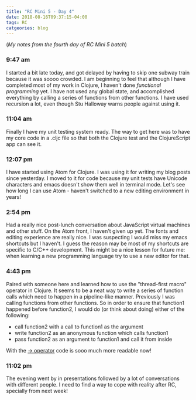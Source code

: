 ```yaml
---
title: "RC Mini 5 - Day 4"
date: 2018-08-16T09:37:15-04:00
tags: RC
catgeories: blog
---
```


(*My notes from the fourth day of RC Mini 5 batch*)

### 9:47 am
I started a bit late today, and got delayed by having to skip one subway train because it was soooo crowded. I am beginning to feel that although I have completed most of my work in Clojure, I haven't done _functional programming_ yet. I have not used any global state, and accomplished everything by calling a series of functions from other functions. I have used recursion a lot, even though Stu Halloway warns people against using it.

### 11:04 am
Finally I have my unit testing system ready. The way to get here was to have my core code in a .cljc file so that both the Clojure test and the ClojureScript app can see it.

### 12:07 pm
I have started using Atom for Clojure. I was using it for writing my blog posts since yesterday. I moved to it for code because my unit tests have Unicode characters and emacs doesn't show them well in terminal mode. Let's see how long I can use Atom - haven't switched to a new editing environment in years!

### 2:54 pm
Had a really nice post-lunch conversation about JavaScript virtual machines and other stuff. On the Atom front, I haven't given up yet. The fonts and editing experience are really nice. I was suspecting I would miss my emacs shortcuts but I haven't. I guess the reason may be most of my shortcuts are specific to C/C++ development. This might be a nice lesson for future me: when learning a new programming language try to use a new editor for that.

### 4:43 pm
Paired with someone here and learned how to use the "thread-first macro" operator in Clojure. It seems to be a neat way to write a series of function calls which need to happen in a pipeline-like manner. Previously I was calling  functions from other functions. So in order to ensure that function1 happened before function2, I would do (or think about doing) either of the following:
* call function2 with a call to function1 as the argument
* write function2 as an anonymous function which calls function1
* pass function2 as an argument to function1 and call it from inside

With the [-> operator](https://clojure.org/guides/threading_macros#thread-first) code is sooo much more readable now!

### 11:02 pm
The evening went by in presentations followed by a lot of conversations with different people. I need to find a way to cope with reality after RC, specially from next week!
